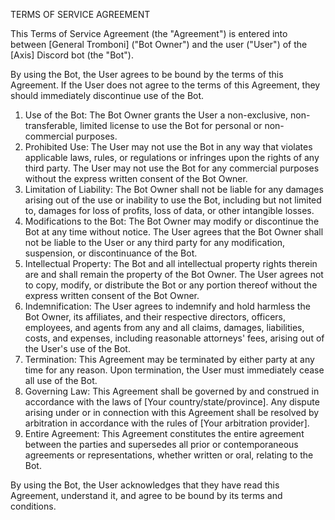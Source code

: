 TERMS OF SERVICE AGREEMENT

This Terms of Service Agreement (the "Agreement") is entered into between [General Tromboni] ("Bot Owner") and the user ("User") of the [Axis] Discord bot (the "Bot").

By using the Bot, the User agrees to be bound by the terms of this Agreement. If the User does not agree to the terms of this Agreement, they should immediately discontinue use of the Bot.

1. Use of the Bot: The Bot Owner grants the User a non-exclusive, non-transferable, limited license to use the Bot for personal or non-commercial purposes.
2. Prohibited Use: The User may not use the Bot in any way that violates applicable laws, rules, or regulations or infringes upon the rights of any third party. The User may not use the Bot for any commercial purposes without the express written consent of the Bot Owner.
3. Limitation of Liability: The Bot Owner shall not be liable for any damages arising out of the use or inability to use the Bot, including but not limited to, damages for loss of profits, loss of data, or other intangible losses.
4. Modifications to the Bot: The Bot Owner may modify or discontinue the Bot at any time without notice. The User agrees that the Bot Owner shall not be liable to the User or any third party for any modification, suspension, or discontinuance of the Bot.
5. Intellectual Property: The Bot and all intellectual property rights therein are and shall remain the property of the Bot Owner. The User agrees not to copy, modify, or distribute the Bot or any portion thereof without the express written consent of the Bot Owner.
6. Indemnification: The User agrees to indemnify and hold harmless the Bot Owner, its affiliates, and their respective directors, officers, employees, and agents from any and all claims, damages, liabilities, costs, and expenses, including reasonable attorneys' fees, arising out of the User's use of the Bot.
7. Termination: This Agreement may be terminated by either party at any time for any reason. Upon termination, the User must immediately cease all use of the Bot.
8. Governing Law: This Agreement shall be governed by and construed in accordance with the laws of [Your country/state/province]. Any dispute arising under or in connection with this Agreement shall be resolved by arbitration in accordance with the rules of [Your arbitration provider].
9. Entire Agreement: This Agreement constitutes the entire agreement between the parties and supersedes all prior or contemporaneous agreements or representations, whether written or oral, relating to the Bot.

By using the Bot, the User acknowledges that they have read this Agreement, understand it, and agree to be bound by its terms and conditions.